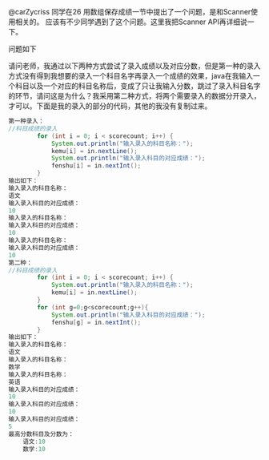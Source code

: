 
@carZycriss 同学在26 用数组保存成绩一节中提出了一个问题，是和Scanner使用相关的。 应该有不少同学遇到了这个问题。这里我把Scanner API再详细说一下。


问题如下

   请问老师，我通过以下两种方式尝试了录入成绩以及对应分数，但是第一种的录入方式没有得到我想要的录入一个科目名字再录入一个成绩的效果，java在我输入一个科目以及一个对应的科目名称后，变成了只让我输入分数，跳过了录入科目名字的环节，请问这是为什么？我采用第二种方式，将两个需要录入的数据分开录入，才可以。下面是我的录入的部分的代码，其他的我没有复制过来。

```java
第一种录入： 
//科目成绩的录入  
        for (int i = 0; i < scorecount; i++) {
            System.out.println("输入录入的科目名称：");
            kemu[i] = in.nextLine();
            System.out.println("输入录入科目的对应成绩：");
            fenshu[i] = in.nextInt();
        }
输出如下：
输入录入的科目名称：
语文
输入录入科目的对应成绩：
10
输入录入的科目名称：
输入录入科目的对应成绩：
10
输入录入的科目名称：
输入录入科目的对应成绩：
10
第二种：
//科目成绩的录入
        for (int i = 0; i < scorecount; i++) {
            System.out.println("输入录入的科目名称：");
            kemu[i] = in.nextLine();
        }
        for (int g=0;g<scorecount;g++){
            System.out.println("输入录入科目的对应成绩：");
            fenshu[g] = in.nextInt();
        }
输出如下：
输入录入的科目名称：
语文
输入录入的科目名称：
数学
输入录入的科目名称：
英语
输入录入科目的对应成绩：
10
输入录入科目的对应成绩：
10
输入录入科目的对应成绩：
5
最高分数科目及分数为：
    语文:10
    数学:10
```
